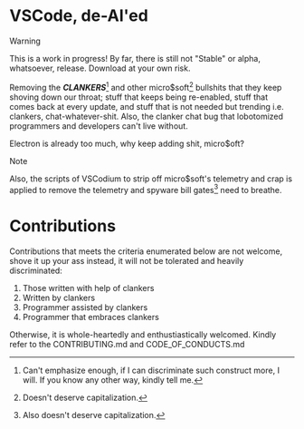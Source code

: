 # VSCode, de-AI'ed

> [!WARNING]
> This is a work in progress! By far, there is still not "Stable" or alpha,
> whatsoever, release. Download at your own risk.

Removing the **_CLANKERS_**[^1] and other micro$soft[^2] bullshits that they keep
shoving down our throat; stuff that keeps being re-enabled, stuff that comes back
at every update, and stuff that is not needed but trending i.e. clankers,
chat-whatever-shit. Also, the clanker chat bug that lobotomized programmers
and developers can't live without.

Electron is already too much, why keep adding shit, micro$oft?

> [!NOTE]
> Also, the scripts of VSCodium to strip off micro$soft's telemetry and crap
> is applied to remove the telemetry and spyware bill gates[^3] need to breathe.

# Contributions

Contributions that meets the criteria enumerated below are not welcome,
shove it up your ass instead, it will not be tolerated and heavily discriminated:

1. Those written with help of clankers
2. Written by clankers
3. Programmer assisted by clankers
4. Programmer that embraces clankers

Otherwise, it is whole-heartedly and enthustiastically welcomed. Kindly refer to
the CONTRIBUTING.md and CODE_OF_CONDUCTS.md

[^1]: Can't emphasize enough, if I can discriminate such construct more, I will.
If you know any other way, kindly tell me.
[^2]: Doesn't deserve capitalization.
[^3]: Also doesn't deserve capitalization.

